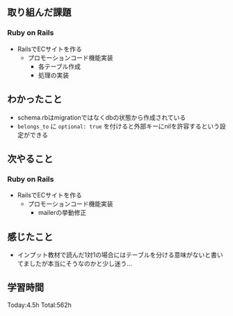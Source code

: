 ## 取り組んだ課題
### Ruby on Rails
- RailsでECサイトを作る
  - プロモーションコード機能実装
    - 各テーブル作成
    - 処理の実装
## わかったこと
- schema.rbはmigrationではなくdbの状態から作成されている
- `belongs_to` に `optional: true` を付けると外部キーにnilを許容するという設定ができる
## 次やること
### Ruby on Rails
- RailsでECサイトを作る
  - プロモーションコード機能実装
    - mailerの挙動修正
## 感じたこと
- インプット教材で読んだ1対1の場合にはテーブルを分ける意味がないと書いてましたが本当にそうなのかと少し迷う...
## 学習時間
Today:4.5h Total:562h